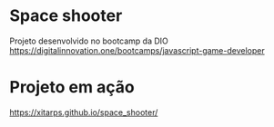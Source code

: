 # Space shooter
Projeto desenvolvido no bootcamp da DIO
<br>
https://digitalinnovation.one/bootcamps/javascript-game-developer

# Projeto em ação
https://xitarps.github.io/space_shooter/